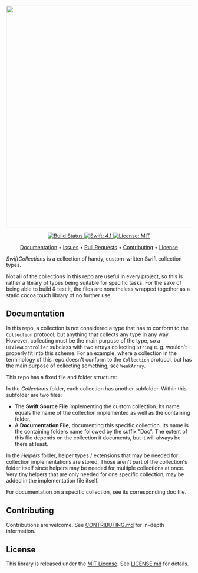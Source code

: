 <p align="center">
    <img src="https://raw.githubusercontent.com/piknotech/SwiftCollections/stable/Logo.png" width=600>
</p>

<p align="center">
    <a href="https://travis-ci.org/piknotech/SwiftCollections">
        <img src="https://travis-ci.org/piknotech/SwiftCollections.svg?branch=stable" alt="Build Status">
    </a>
    <a href="#">
        <img src="https://img.shields.io/badge/Swift-4.1-FFAC45.svg" alt="Swift: 4.1">
    </a>
    <a href="https://github.com/piknotech/SwiftCollections/blob/stable/LICENSE.md">
        <img src="https://img.shields.io/badge/License-MIT-lightgrey.svg" alt="License: MIT">
    </a>
</p>

<p align="center">
    <a href="#documentation">Documentation</a>
  • <a href="https://github.com/piknotech/SwiftCollections/issues">Issues</a>
  • <a href="https://github.com/piknotech/SwiftCollections/pulls">Pull Requests</a>
  • <a href="#contributing">Contributing</a>
  • <a href="#license">License</a>
</p>

*SwiftCollections* is a collection of handy, custom-written Swift collection types.

Not all of the collections in this repo are useful in every project, so this is rather a library of types being suitable for specific tasks. For the sake of being able to build & test it, the files are nonetheless wrapped together as a static cocoa touch library of no further use.

## Documentation

In this repo, a collection is not considered a type that has to conform to the `Collection` protocol, but anything that collects any type in any way. However, collecting must be the main purpose of the type, so a `UIViewController` subclass with two arrays collecting `String` e. g. wouldn't properly fit into this scheme. For an example, where a collection in the terminology of this repo doesn't conform to the `Collection` protocol, but has the main purpose of collecting something, see `WeakArray`.

This repo has a fixed file and folder structure:

In the *Collections* folder, each collection has another subfolder. Within this subfolder are two files:
- The **Swift Source File** implementing the custom collection. Its name equals the name of the collection implemented as well as the containing folder.
- A **Documentation File**, documenting this specific collection. Its name is the containing folders name followed by the suffix "Doc". The extent of this file depends on the collection it documents, but it will always be there at least.

In the *Helpers* folder, helper types / extensions that may be needed for collection implementations are stored. Those aren't part of the collection's folder itself since helpers may be needed for multiple collections at once. Very tiny helpers that are only needed for one specific collection, may be added in the implementation file itself.

For documentation on a specific collection, see its corresponding doc file.

## Contributing

Contributions are welcome. See [CONTRIBUTING.md](https://github.com/piknotech/SwiftCollections/blob/stable/CONTRIBUTING.md) for in-depth information.

## License
This library is released under the [MIT License](http://opensource.org/licenses/MIT). See [LICENSE.md](https://github.com/piknotech/SwiftCollections/blob/stable/LICENSE.md) for details.
